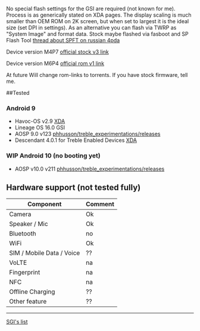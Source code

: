 No special flash settings for the GSI are required (not known for me). Process is as generically stated on XDA pages. The display scaling is much smaller than OEM ROM on 2K screen, but when set to largest it is the ideal size (set DPI in settings). As an alternative you can flash via TWRP as "System Image" and format data.
Stock maybe flashed via fasboot and SP Flash Tool [thread about SPFT on russian 4pda](https://4pda.ru/forum/index.php?showtopic=469340)

Device version M4P7 [official stock v3 link](https://mega.nz/#!1FY1BA4Q!aLM899AghOQHnnDdR5f_6L0IqADZxUieKJqqYwhi2rI)

Device version M6P4 [official rom v1 link](https://yadi.sk/d/-2QpFnbGK95v8A)

At future Will change rom-links to torrents.
If you have stock firmware, tell me.

##Tested

### Android 9
* Havoc-OS v2.9 [XDA](https://forum.xda-developers.com/project-treble/trebleenabled-device-development/-t3930030/)
* Lineage OS 16.0 GSI
* AOSP 9.0 v123 [phhusson/treble_experimentations/releases](https://github.com/phhusson/treble_experimentations/tree/v123)
* Descendant 4.0.1 for Treble Enabled Devices [XDA](https://forum.xda-developers.com/project-treble/trebleenabled-device-development/descendant-android-pie-custom-rom-ver-t3840578)

### WIP Android 10 (no booting yet)
* AOSP v10.0 v211 [phhusson/treble_experimentations/releases](https://github.com/phhusson/treble_experimentations/tree/v211)

## Hardware support (not tested fully)

| Component                 |      Comment                                              |
|---------------------------|-----------------------------------------------------------|
| Camera                    | Ok                                                    |
| Speaker / Mic             | Ok                                                    |
| Bluetooth                 | no                                                    |
| WiFi                      | Ok                                                    |
| SIM / Mobile Data / Voice | ??                                                    |
| VoLTE                     | na                                                    |
| Fingerprint               | na                                                    |
| NFC                       | na                                                    |
| Offline Charging          | ??                                                    |
| Other feature             | ??                                                    |
---

[SGI's list](https://github.com/phhusson/treble_experimentations/wiki/Generic-System-Image-%28GSI%29-list)